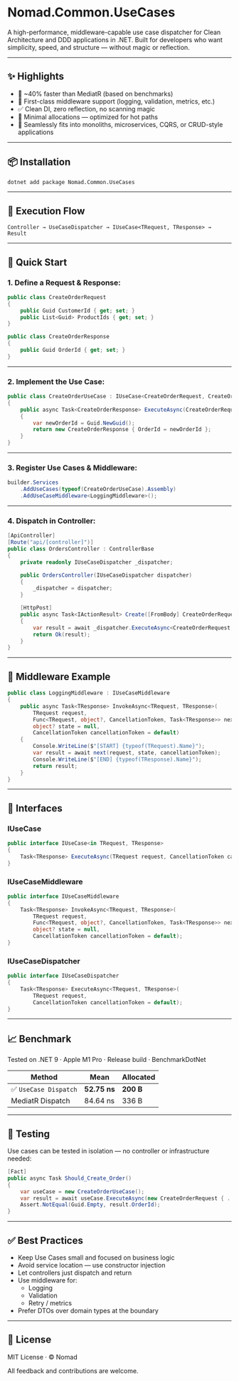 # Nomad.Common.UseCases

A high-performance, middleware-capable use case dispatcher for Clean Architecture and DDD applications in .NET.
Built for developers who want simplicity, speed, and structure — without magic or reflection.

---

## ✨ Highlights

- 🚀 ~40% faster than MediatR (based on benchmarks)
- 🧩 First-class middleware support (logging, validation, metrics, etc.)
- ✅ Clean DI, zero reflection, no scanning magic
- 🧼 Minimal allocations — optimized for hot paths
- 🔌 Seamlessly fits into monoliths, microservices, CQRS, or CRUD-style applications

---

## 📦 Installation

```bash
dotnet add package Nomad.Common.UseCases
```

---

## 📌 Execution Flow

```text
Controller → UseCaseDispatcher → IUseCase<TRequest, TResponse> → Result
```

---

## 🚀 Quick Start

### 1. Define a Request & Response:

```csharp
public class CreateOrderRequest
{
    public Guid CustomerId { get; set; }
    public List<Guid> ProductIds { get; set; }
}

public class CreateOrderResponse
{
    public Guid OrderId { get; set; }
}
```

---

### 2. Implement the Use Case:

```csharp
public class CreateOrderUseCase : IUseCase<CreateOrderRequest, CreateOrderResponse>
{
    public async Task<CreateOrderResponse> ExecuteAsync(CreateOrderRequest request, CancellationToken cancellationToken = default)
    {
        var newOrderId = Guid.NewGuid();
        return new CreateOrderResponse { OrderId = newOrderId };
    }
}
```

---

### 3. Register Use Cases & Middleware:

```csharp
builder.Services
    .AddUseCases(typeof(CreateOrderUseCase).Assembly)
    .AddUseCaseMiddleware<LoggingMiddleware>();
```

---

### 4. Dispatch in Controller:

```csharp
[ApiController]
[Route("api/[controller]")]
public class OrdersController : ControllerBase
{
    private readonly IUseCaseDispatcher _dispatcher;

    public OrdersController(IUseCaseDispatcher dispatcher)
    {
        _dispatcher = dispatcher;
    }

    [HttpPost]
    public async Task<IActionResult> Create([FromBody] CreateOrderRequest request)
    {
        var result = await _dispatcher.ExecuteAsync<CreateOrderRequest, CreateOrderResponse>(request);
        return Ok(result);
    }
}
```

---

## 🧩 Middleware Example

```csharp
public class LoggingMiddleware : IUseCaseMiddleware
{
    public async Task<TResponse> InvokeAsync<TRequest, TResponse>(
        TRequest request,
        Func<TRequest, object?, CancellationToken, Task<TResponse>> next,
        object? state = null,
        CancellationToken cancellationToken = default)
    {
        Console.WriteLine($"[START] {typeof(TRequest).Name}");
        var result = await next(request, state, cancellationToken);
        Console.WriteLine($"[END] {typeof(TResponse).Name}");
        return result;
    }
}
```

---

## 🧠 Interfaces

### IUseCase

```csharp
public interface IUseCase<in TRequest, TResponse>
{
    Task<TResponse> ExecuteAsync(TRequest request, CancellationToken cancellationToken = default);
}
```

### IUseCaseMiddleware

```csharp
public interface IUseCaseMiddleware
{
    Task<TResponse> InvokeAsync<TRequest, TResponse>(
        TRequest request,
        Func<TRequest, object?, CancellationToken, Task<TResponse>> next,
        object? state = null,
        CancellationToken cancellationToken = default);
}
```

### IUseCaseDispatcher

```csharp
public interface IUseCaseDispatcher
{
    Task<TResponse> ExecuteAsync<TRequest, TResponse>(
        TRequest request,
        CancellationToken cancellationToken = default);
}
```

---

## 📈 Benchmark

Tested on .NET 9 · Apple M1 Pro · Release build · BenchmarkDotNet

| Method               | Mean     | Allocated |
|----------------------|----------|-----------|
| ✅ `UseCase Dispatch` | **52.75 ns** | **200 B** |
| MediatR Dispatch     | 84.64 ns | 336 B     |

---

## 🧪 Testing

Use cases can be tested in isolation — no controller or infrastructure needed:

```csharp
[Fact]
public async Task Should_Create_Order()
{
    var useCase = new CreateOrderUseCase();
    var result = await useCase.ExecuteAsync(new CreateOrderRequest { ... });
    Assert.NotEqual(Guid.Empty, result.OrderId);
}
```

---

## ✅ Best Practices

- Keep Use Cases small and focused on business logic
- Avoid service location — use constructor injection
- Let controllers just dispatch and return
- Use middleware for:
    - Logging
    - Validation
    - Retry / metrics
- Prefer DTOs over domain types at the boundary

---

## 📄 License

MIT License · © Nomad

All feedback and contributions are welcome.

